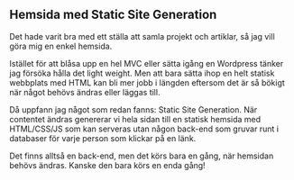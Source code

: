 ## Hemsida med Static Site Generation

Det hade varit bra med ett ställa att samla projekt och artiklar, så jag vill göra mig en enkel hemsida.

Istället för att blåsa upp en hel MVC eller sätta igång en Wordpress tänker jag försöka hålla det light weight. Men att bara sätta ihop en helt statisk webbplats med HTML kan bli mer jobb i längden eftersom det är så bökigt när något behövs ändras eller läggas till.

Då uppfann jag något som redan fanns: Static Site Generation. När contentet ändras genererar vi hela sidan till en statisk hemsida med HTML/CSS/JS som kan serveras utan någon back-end som gruvar runt i databaser för varje person som klickar på en länk.

Det finns alltså en back-end, men det körs bara en gång, när hemsidan behövs ändras. Kanske den bara körs en enda gång!